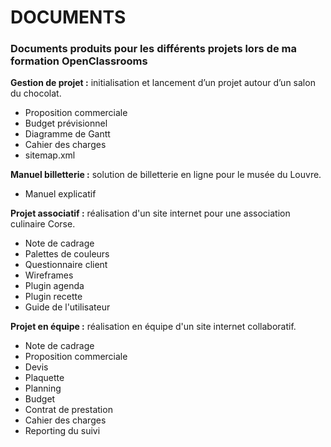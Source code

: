# DOCUMENTS 
### Documents produits pour les différents projets lors de ma formation OpenClassrooms

**Gestion de projet :** initialisation et lancement d’un projet autour d’un salon du chocolat.
* Proposition commerciale
* Budget prévisionnel
* Diagramme de Gantt
* Cahier des charges
* sitemap.xml

**Manuel billetterie :** solution de billetterie en ligne pour le musée du Louvre.
* Manuel explicatif

**Projet associatif :** réalisation d'un site internet pour une association culinaire Corse.
* Note de cadrage
* Palettes de couleurs
* Questionnaire client
* Wireframes
* Plugin agenda
* Plugin recette
* Guide de l'utilisateur

**Projet en équipe :** réalisation en équipe d'un site internet collaboratif.
* Note de cadrage
* Proposition commerciale
* Devis
* Plaquette
* Planning
* Budget
* Contrat de prestation
* Cahier des charges
* Reporting du suivi
